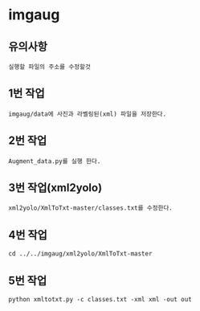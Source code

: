 # imgaug

## 유의사항
```
실행할 파일의 주소를 수정할것
```
## 1번 작업
```
imgaug/data에 사진과 라벨링된(xml) 파일을 저장한다.  
```
## 2번 작업
```
Augment_data.py를 실행 한다.
```
## 3번 작업(xml2yolo)
```
xml2yolo/XmlToTxt-master/classes.txt를 수정한다.
```
## 4번 작업
```
cd ../../imgaug/xml2yolo/XmlToTxt-master
```
## 5번 작업
```
python xmltotxt.py -c classes.txt -xml xml -out out
```